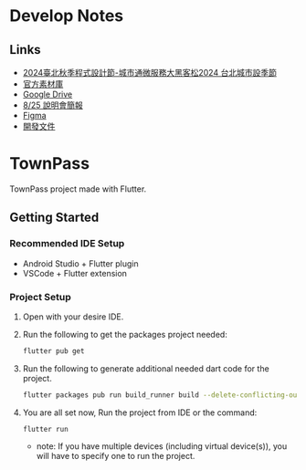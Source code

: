 # Develop Notes

## Links
- [2024臺北秋季程式設計節-城市通微服務大黑客松2024 台北城市設季節](https://codefest.taipei/)
- [官方素材庫](https://townpass.taipei/?fbclid=IwZXh0bgNhZW0CMTEAAR3VbjAwegCa0EM-Cv1KY9S4-IfU7I6J7DkK7so3bkOgSkhtX4gxxN6_uZM_aem_0yjCISggquSIG35ycy1URQ)
- [Google Drive](https://drive.google.com/drive/folders/169cXH1cJNReqT_9OS74Hu05CrkzhMjBI?usp=sharing)
- [8/25 說明會簡報](https://drive.google.com/file/d/1ibEgkMttuCRCV6zqDzyd92Frb8piy-zy/view?usp=sharing)
- [Figma](https://www.figma.com/design/W6zyjfcXP3RS2VwNuZJg7r/%E5%9F%8E%E5%B8%82%E9%80%9A-Town-Pass-Open-Source-Gov-Mobile-App-UI-kit-and-design-system-(Community)?node-id=1-3&m=dev&t=Tk4u2ahGm5mQ3ax3-1)
- [開發文件](https://hackmd.io/@jennyhu2002/r16SvLujA/edit)


# TownPass

TownPass project made with Flutter.

## Getting Started

### Recommended IDE Setup

- Android Studio + Flutter plugin
- VSCode + Flutter extension


### Project Setup

1. Open with your desire IDE.
2. Run the following to get the packages project needed:

   ``` bash
   flutter pub get
   ```

3. Run the following to generate additional needed dart code for the project.

   ``` bash
   flutter packages pub run build_runner build --delete-conflicting-outputs
   ```
4. You are all set now, Run the project from IDE or the command:

   ```
   flutter run
   ```
   
   * note: If you have multiple devices (including virtual device(s)), you will have to specify one to run the project.
